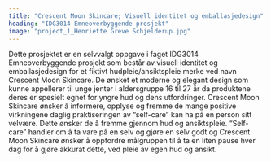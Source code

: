```yaml
---
title: "Crescent Moon Skincare; Visuell identitet og emballasjedesign"
heading: "IDG3014 Emneoverbyggende prosjekt"
image: "project_1_Henriette Greve Schjelderup.jpg"
---
```


Dette prosjektet er en selvvalgt oppgave i faget IDG3014 Emneoverbyggende prosjekt som består av visuell identitet og emballasjedesign for et fiktivt hudpleie/ansiktspleie merke ved navn Crescent Moon Skincare. De ønsket et moderne og elegant design som kunne appellerer til unge jenter i aldersgruppe 16 til 27 år da produktene deres er spesielt egnet for yngre hud og dens utfordringer. 
Crescent Moon Skincare ønsker å informere, opplyse og fremme de mange positive virkningene daglig praktiseringen av “self-care” kan ha på en person sitt velvære. Dette ønsker de å fremme gjennom hud og ansiktspleie. “Self-care” handler om å ta vare på en selv og gjøre en selv godt og Crescent Moon Skincare ønsker å oppfordre målgruppen til å ta en liten pause hver dag for å gjøre akkurat dette, ved pleie av egen hud og ansikt.
